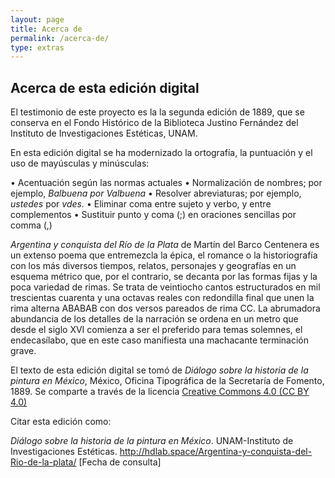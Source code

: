 ```yaml
---
layout: page
title: Acerca de
permalink: /acerca-de/
type: extras
---
```


## Acerca de esta edición digital

<p>El testimonio de este proyecto es la la segunda edición de 1889, que se conserva en el 
                    Fondo Histórico de la Biblioteca Justino Fernández del Instituto de Investigaciones Estéticas, UNAM. </p>
                <p>En esta edición digital se ha modernizado la ortografía, la puntuación y el uso de mayúsculas y minúsculas:</p>
                <p><list>
                    <item>• Acentuación según las normas actuales</item>
                    <item>• Normalización de nombres; por ejemplo, <i>Balbuena</hi> por <hi rend="italic">Valbuena</i> </item>
                    <item>• Resolver abreviaturas; por ejemplo, <i>ustedes</i> por <i rend="italic">vdes.</i> </item>
                    <item>• Eliminar coma entre sujeto y verbo, y entre complementos</item>
                    <item>• Sustituir punto y coma (;) en oraciones sencillas por comma (,)</item>
                </list>
</p>  
              
*Argentina y conquista del Río de la Plata* de Martín del Barco Centenera es un extenso poema que entremezcla la épica, el romance o la historiografía con los más diversos tiempos, relatos, personajes y geografías en un esquema métrico que, por el contrario, se decanta por las formas fijas y la poca variedad de rimas. Se trata de veintiocho cantos estructurados en mil trescientas cuarenta y una octavas reales con redondilla final que unen la rima alterna ABABAB con dos versos pareados de rima CC. La abrumadora abundancia de los detalles de la narración se ordena en un metro que desde el siglo XVI comienza a ser el preferido para temas solemnes, el endecasílabo, que en este caso manifiesta una machacante terminación grave. 



El texto de esta edición digital se tomó de *Diálogo sobre la historia de la pintura en México*, México, Oficina Tipográfica de la Secretaría de Fomento, 1889. Se comparte a través de la licencia [Creative Commons 4.0 (CC BY 4.0)](https://creativecommons.org/licenses/by/4.0/)

Citar esta edición como: 

<p style="font-size: 14px;"> <i>Diálogo sobre la historia de la pintura en México</i>. UNAM-Instituto de Investigaciones Estéticas. <a href="{{ site.baseurl }}/">http://hdlab.space/Argentina-y-conquista-del-Rio-de-la-plata/</a> [Fecha de consulta]</p>


